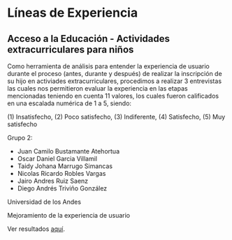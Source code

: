 # Líneas de Experiencia
## Acceso a la Educación - Actividades extracurriculares para niños

Como herramienta de análisis para entender la experiencia de usuario durante el proceso (antes, durante y después) de realizar la inscripción de su hijo en activiades extracurriculares, procedimos a realizar 3 entrevistas las cuales nos permitieron evaluar la experiencia en las etapas mencionadas teniendo en cuenta 11 valores, los cuales fueron calificados en una escalada numérica de 1 a 5, siendo:

(1) Insatisfecho, (2) Poco satisfecho, (3) Indiferente, (4) Satisfecho, (5) Muy satisfecho

Grupo 2: 

- Juan Camilo Bustamante Atehortua
- Oscar Daniel Garcia Villamil
- Taidy Johana Marrugo Simancas
- Nicolas Ricardo Robles Vargas
- Jairo Andres Ruiz Saenz
- Diego Andrés Triviño González

Universidad de los Andes

Mejoramiento de la experiencia de usuario

Ver resultados [aquí](https://jairoruizsaenz.github.io/LineasExperiencia/).
